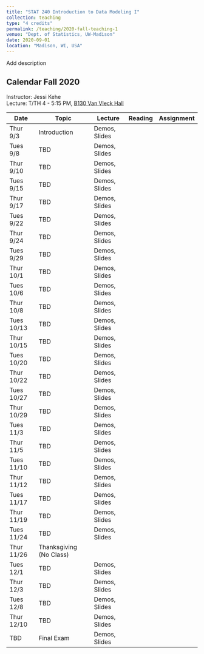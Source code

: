 ```yaml
---
title: "STAT 240 Introduction to Data Modeling I"
collection: teaching
type: "4 credits"
permalink: /teaching/2020-fall-teaching-1
venue: "Dept. of Statistics, UW-Madison"
date: 2020-09-01
location: "Madison, WI, USA"
---
```




Add description


Calendar Fall 2020
---
Instructor: Jessi Kehe <br>
Lecture: T/TH 4 - 5:15 PM, [B130 Van Vleck Hall](https://map.wisc.edu/?initObj=0048)



 Date |  Topic | Lecture | Reading | Assignment
----------- | ------------- | ------------ | ------------- | -----------
Thur 9/3 |      Introduction| Demos, Slides |           |
Tues 9/8 |      TBD | Demos, Slides |           |
Thur 9/10 |      TBD | Demos, Slides |           |
Tues 9/15 |      TBD | Demos, Slides |           |
Thur 9/17 |      TBD | Demos, Slides |           |
Tues 9/22 |      TBD | Demos, Slides |           |
Thur 9/24 |      TBD | Demos, Slides |           |
Tues 9/29 |      TBD | Demos, Slides |           |
Thur 10/1 |      TBD | Demos, Slides |           |
Tues 10/6 |      TBD | Demos, Slides |           |
Thur 10/8 |      TBD | Demos, Slides |           |
Tues 10/13 |      TBD | Demos, Slides |           |
Thur 10/15 |      TBD | Demos, Slides |           |
Tues 10/20 |      TBD | Demos, Slides |           |
Thur 10/22 |      TBD | Demos, Slides |           |
Tues 10/27 |      TBD | Demos, Slides |           |
Thur 10/29 |      TBD | Demos, Slides |           |
Tues 11/3 |      TBD | Demos, Slides |           |
Thur 11/5 |      TBD | Demos, Slides |           |
Tues 11/10 |      TBD | Demos, Slides |           |
Thur 11/12 |      TBD | Demos, Slides |           |
Tues 11/17 |      TBD | Demos, Slides |           |
Thur 11/19 |      TBD | Demos, Slides |           |
Tues 11/24 |      TBD | Demos, Slides |           |
Thur 11/26 |      Thanksgiving (No Class) |  |           |
Tues 12/1 |      TBD | Demos, Slides |           |
Thur 12/3 |      TBD | Demos, Slides |           |
Tues 12/8 |      TBD | Demos, Slides |           |
Thur 12/10 |      TBD | Demos, Slides |           |
TBD | Final Exam | Demos, Slides |           |